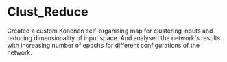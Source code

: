 # Clust_Reduce
Created a custom Kohenen self-organising map for clustering inputs and reducing dimensionality of input space. And analysed the network's results with increasing number of epochs for different configurations of the network.
